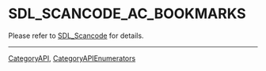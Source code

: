 # SDL_SCANCODE_AC_BOOKMARKS

Please refer to [SDL_Scancode](SDL_Scancode) for details.

----
[CategoryAPI](CategoryAPI), [CategoryAPIEnumerators](CategoryAPIEnumerators)

